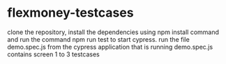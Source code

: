 # flexmoney-testcases

clone the repository, install the dependencies using npm install command and run the command npm run test to start cypress.
run the file demo.spec.js from the cypress application that is running 
demo.spec.js contains screen 1 to 3 testcases

